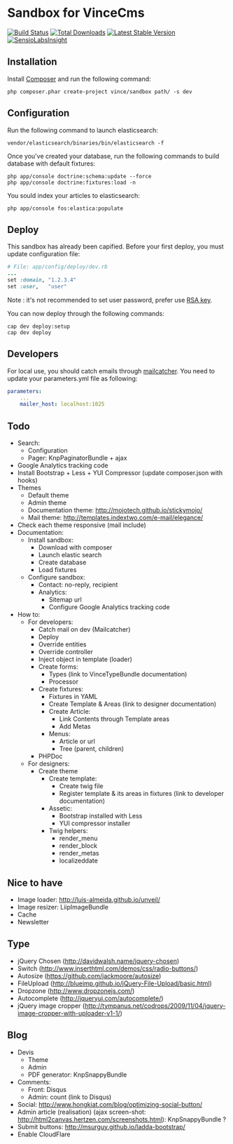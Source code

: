 Sandbox for VinceCms
====================

[![Build Status](https://travis-ci.org/vincentchalamon/sandbox.png)](https://travis-ci.org/vincentchalamon/sandbox)
[![Total Downloads](https://poser.pugx.org/vince/sandbox/downloads.png)](https://packagist.org/packages/vince/sandbox)
[![Latest Stable Version](https://poser.pugx.org/vince/sandbox/v/stable.png)](https://packagist.org/packages/vince/sandbox)
[![SensioLabsInsight](https://insight.sensiolabs.com/projects/cf774cad-f430-4aad-8e4f-db977bd839c8/mini.png)](https://insight.sensiolabs.com/projects/cf774cad-f430-4aad-8e4f-db977bd839c8)

## Installation

Install [Composer](http://getcomposer.org/) and run the following command:
```shell
php composer.phar create-project vince/sandbox path/ -s dev
```

## Configuration

Run the following command to launch elasticsearch:
```shell
vendor/elasticsearch/binaries/bin/elasticsearch -f
```

Once you've created your database, run the following commands to build database with default fixtures:
```shell
php app/console doctrine:schema:update --force
php app/console doctrine:fixtures:load -n
```

You sould index your articles to elasticsearch:
```shell
php app/console fos:elastica:populate
```

## Deploy

This sandbox has already been capified. Before your first deploy, you must update configuration file:
```ruby
# File: app/config/deploy/dev.rb
...
set :domain, "1.2.3.4"
set :user,   "user"
```

Note : it's not recommended to set user password, prefer use [RSA key](https://help.github.com/articles/generating-ssh-keys).

You can now deploy through the following commands:
```shell
cap dev deploy:setup
cap dev deploy
```

## Developers

For local use, you should catch emails through [mailcatcher](http://mailcatcher.me/). You need to update your
parameters.yml file as following:
```yml
parameters:
    ...
    mailer_host: localhost:1025
```

## Todo

* Search:
    * Configuration
    * Pager: KnpPaginatorBundle + ajax
* Google Analytics tracking code
* Install Bootstrap + Less + YUI Compressor (update composer.json with hooks)
* Themes
    * Default theme
    * Admin theme
    * Documentation theme: http://mojotech.github.io/stickymojo/
    * Mail theme: http://templates.indextwo.com/e-mail/elegance/
* Check each theme responsive (mail include)
* Documentation:
    * Install sandbox:
        * Download with composer
        * Launch elastic search
        * Create database
        * Load fixtures
    * Configure sandbox:
        * Contact: no-reply, recipient
        * Analytics:
            * Sitemap url
            * Configure Google Analytics tracking code
* How to:
    * For developers:
        * Catch mail on dev (Mailcatcher)
        * Deploy
        * Override entities
        * Override controller
        * Inject object in template (loader)
        * Create forms:
            * Types (link to VinceTypeBundle documentation)
            * Processor
        * Create fixtures:
            * Fixtures in YAML
            * Create Template & Areas (link to designer documentation)
            * Create Article:
                * Link Contents through Template areas
                * Add Metas
            * Menus:
                * Article or url
                * Tree (parent, children)
        * PHPDoc
    * For designers:
        * Create theme
            * Create template:
                * Create twig file
                * Register template & its areas in fixtures (link to developer documentation)
            * Assetic:
                * Bootstrap installed with Less
                * YUI compressor installer
            * Twig helpers:
                * render_menu
                * render_block
                * render_metas
                * localizeddate

## Nice to have

* Image loader: http://luis-almeida.github.io/unveil/
* Image resizer: LiipImageBundle
* Cache
* Newsletter

## Type

* jQuery Chosen (http://davidwalsh.name/jquery-chosen)
* Switch (http://www.inserthtml.com/demos/css/radio-buttons/)
* Autosize (https://github.com/jackmoore/autosize)
* FileUpload (http://blueimp.github.io/jQuery-File-Upload/basic.html)
* Dropzone (http://www.dropzonejs.com/)
* Autocomplete (http://jqueryui.com/autocomplete/)
* jQuery image cropper (http://tympanus.net/codrops/2009/11/04/jquery-image-cropper-with-uploader-v1-1/)

## Blog

* Devis
    * Theme
    * Admin
    * PDF generator: KnpSnappyBundle
* Comments:
    * Front: Disqus
    * Admin: count (link to Disqus)
* Social: http://www.hongkiat.com/blog/optimizing-social-button/
* Admin article (realisation) (ajax screen-shot: http://html2canvas.hertzen.com/screenshots.html): KnpSnappyBundle ?
* Submit buttons: http://msurguy.github.io/ladda-bootstrap/
* Enable CloudFlare
